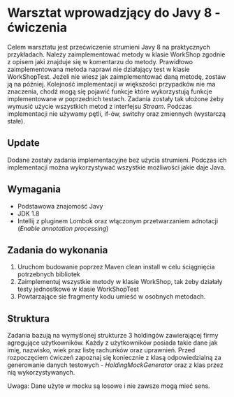 # Warsztat wprowadzjący do Javy 8 - ćwiczenia
Celem warsztatu jest przećwiczenie strumieni Javy 8 na praktycznych przykładach. Należy zaimplementować metody w klasie WorkShop zgodnie 
z opisem jaki znajduje się w komentarzu do metody. Prawidłowo zaimplementowana metoda naprawi nie działający test w klasie WorkShopTest.
Jeżeli nie wiesz jak zaimplementować daną metodę, zostaw ją na później. Kolejność implementacji w większości przypadków nie ma znaczenia, chodź 
mogą się pojawić funkcje które wykorzystują funkcje implementowane w poprzednich testach. Zadania zostały tak ułożone żeby wymusić użycie 
wszystkich metod z interfejsu _Stream_. Podczas implementacji nie używamy pętli, if-ów, switchy oraz zmiennych (wystarczą stałe). 

## Update
Dodane zostały zadania implementacyjne bez użycia strumieni. Podczas ich implementacji można wykorzystywać wszystkie możliwości jakie daje Java.

## Wymagania
  - Podstawowa znajomość Javy 
  - JDK 1.8
  - Intellij z pluginem Lombok oraz włączonym przetwarzaniem adnotacji (_Enable annotation processing_)
  
## Zadania do wykonania

  1. Uruchom budowanie poprzez Maven clean install w celu ściągnięcia potrzebnych bibliotek
  1. Zaimplementuj wszystkie metody w klasie WorkShop, tak żeby działały testy jednostkowe w klasie 
  WorkShopTest
  1. Powtarzające sie fragmenty kodu umieść w osobnych metodach. 
  
## Struktura
Zadania bazują na wymyślonej strukturze 3 holdingów zawierającej firmy agregujące użytkowników. Każdy z użytkowników posiada takie dane
jak imię, nazwisko, wiek praz listę rachunków oraz uprawnień. Przed rozpoczęciem ćwiczeń zapoznaj się koniecznie z klasą odpowiedzialną
za generowanie danych testowych - _HoldingMockGenerator_ oraz z klas przez nią wykorzystywanych. 

Uwaga: Dane użyte w mocku są losowe i nie zawsze mogą mieć sens. 
